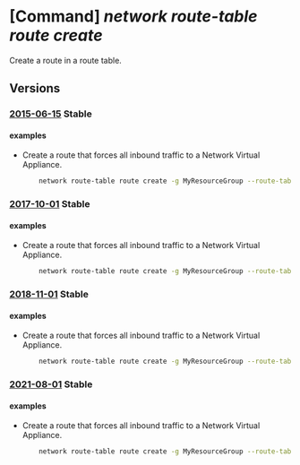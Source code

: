 # [Command] _network route-table route create_

Create a route in a route table.

## Versions

### [2015-06-15](/Resources/mgmt-plane/L3N1YnNjcmlwdGlvbnMve30vcmVzb3VyY2Vncm91cHMve30vcHJvdmlkZXJzL21pY3Jvc29mdC5uZXR3b3JrL3JvdXRldGFibGVzL3t9L3JvdXRlcy97fQ==/2015-06-15.xml) **Stable**

<!-- mgmt-plane /subscriptions/{}/resourcegroups/{}/providers/microsoft.network/routetables/{}/routes/{} 2015-06-15 -->

#### examples

- Create a route that forces all inbound traffic to a Network Virtual Appliance.
    ```bash
        network route-table route create -g MyResourceGroup --route-table-name MyRouteTable -n MyRoute --next-hop-type VirtualAppliance --address-prefix 10.0.0.0/16 --next-hop-ip-address 10.0.100.4
    ```

### [2017-10-01](/Resources/mgmt-plane/L3N1YnNjcmlwdGlvbnMve30vcmVzb3VyY2Vncm91cHMve30vcHJvdmlkZXJzL21pY3Jvc29mdC5uZXR3b3JrL3JvdXRldGFibGVzL3t9L3JvdXRlcy97fQ==/2017-10-01.xml) **Stable**

<!-- mgmt-plane /subscriptions/{}/resourcegroups/{}/providers/microsoft.network/routetables/{}/routes/{} 2017-10-01 -->

#### examples

- Create a route that forces all inbound traffic to a Network Virtual Appliance.
    ```bash
        network route-table route create -g MyResourceGroup --route-table-name MyRouteTable -n MyRoute --next-hop-type VirtualAppliance --address-prefix 10.0.0.0/16 --next-hop-ip-address 10.0.100.4
    ```

### [2018-11-01](/Resources/mgmt-plane/L3N1YnNjcmlwdGlvbnMve30vcmVzb3VyY2Vncm91cHMve30vcHJvdmlkZXJzL21pY3Jvc29mdC5uZXR3b3JrL3JvdXRldGFibGVzL3t9L3JvdXRlcy97fQ==/2018-11-01.xml) **Stable**

<!-- mgmt-plane /subscriptions/{}/resourcegroups/{}/providers/microsoft.network/routetables/{}/routes/{} 2018-11-01 -->

#### examples

- Create a route that forces all inbound traffic to a Network Virtual Appliance.
    ```bash
        network route-table route create -g MyResourceGroup --route-table-name MyRouteTable -n MyRoute --next-hop-type VirtualAppliance --address-prefix 10.0.0.0/16 --next-hop-ip-address 10.0.100.4
    ```

### [2021-08-01](/Resources/mgmt-plane/L3N1YnNjcmlwdGlvbnMve30vcmVzb3VyY2Vncm91cHMve30vcHJvdmlkZXJzL21pY3Jvc29mdC5uZXR3b3JrL3JvdXRldGFibGVzL3t9L3JvdXRlcy97fQ==/2021-08-01.xml) **Stable**

<!-- mgmt-plane /subscriptions/{}/resourcegroups/{}/providers/microsoft.network/routetables/{}/routes/{} 2021-08-01 -->

#### examples

- Create a route that forces all inbound traffic to a Network Virtual Appliance.
    ```bash
        network route-table route create -g MyResourceGroup --route-table-name MyRouteTable -n MyRoute --next-hop-type VirtualAppliance --address-prefix 10.0.0.0/16 --next-hop-ip-address 10.0.100.4
    ```
